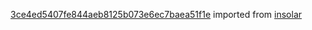 [3ce4ed5407fe844aeb8125b073e6ec7baea51f1e](https://github.com/insolar/insolar/commit/3ce4ed5407fe844aeb8125b073e6ec7baea51f1e) imported from [insolar](https://github.com/insolar/insolar)
